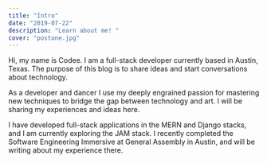```yaml
---
title: "Intro"
date: "2019-07-22"
description: "Learn about me! "
cover: "postone.jpg"
---
```


Hi, my name is Codee. I am a full-stack developer currently based in Austin, Texas. The purpose of this blog is to share ideas and start conversations about technology.

As a developer and dancer I use my deeply engrained passion for mastering new techniques to bridge the gap between technology and art. I will be sharing my experiences and ideas here.

I have developed full-stack applications in the MERN and Django stacks, and I am currently exploring the JAM stack. I recently completed the Software Engineering Immersive at General Assembly in Austin, and will be writing about my experience there. 
